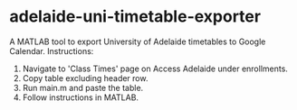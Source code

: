 # adelaide-uni-timetable-exporter
A MATLAB tool to export University of Adelaide timetables to Google Calendar.
Instructions:
1. Navigate to 'Class Times' page on Access Adelaide under enrollments.
2. Copy table excluding header row.
3. Run main.m and paste the table.
4. Follow instructions in MATLAB.
